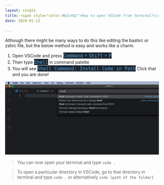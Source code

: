 ```yaml
---
layout: single
title: <span style="color:#62c462">How to open VSCode from terminal?</span>
date: 2020-01-13

---
```

Although there might be many ways to do this like editing the bashrc or zshrc file, but the below method is easy and works like a charm.

1. Open VSCode and press <span style="color: #55acee;background-color: #1E242C;font-size:18px; font-family: 'Lucida Grande'">`Command` + `Shift` + `P`</span>
2. Then type <span style="color: #55acee;background-color: #1E242C;font-size:18px; font-family: 'Lucida Grande'">`Shell`</span> in command palette
3. You will see <span style="color: #55acee;background-color: #1E242C;font-size:18px; font-family: 'Lucida Grande'">`Shell Command: Install Code in Path`</span> 
   Click that and you are done!

![VSCode Shell](../../assets/images/vscode_shell.png)

> You can now open your terminal and type `code .`

> To open a particular directory in VSCode, go to that directory in terminal and type `code .` or alternatively `code [path of the folder]`
